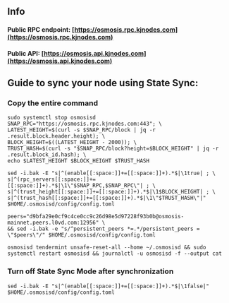 ## Info
#### Public RPC endpoint: [https://osmosis.rpc.kjnodes.com](https://osmosis.rpc.kjnodes.com)
#### Public API: [https://osmosis.api.kjnodes.com](https://osmosis.api.kjnodes.com)

## Guide to sync your node using State Sync:

### Copy the entire command
```
sudo systemctl stop osmosisd
SNAP_RPC="https://osmosis.rpc.kjnodes.com:443"; \
LATEST_HEIGHT=$(curl -s $SNAP_RPC/block | jq -r .result.block.header.height); \
BLOCK_HEIGHT=$((LATEST_HEIGHT - 2000)); \
TRUST_HASH=$(curl -s "$SNAP_RPC/block?height=$BLOCK_HEIGHT" | jq -r .result.block_id.hash); \
echo $LATEST_HEIGHT $BLOCK_HEIGHT $TRUST_HASH

sed -i.bak -E "s|^(enable[[:space:]]+=[[:space:]]+).*$|\1true| ; \
s|^(rpc_servers[[:space:]]+=[[:space:]]+).*$|\1\"$SNAP_RPC,$SNAP_RPC\"| ; \
s|^(trust_height[[:space:]]+=[[:space:]]+).*$|\1$BLOCK_HEIGHT| ; \
s|^(trust_hash[[:space:]]+=[[:space:]]+).*$|\1\"$TRUST_HASH\"|" $HOME/.osmosisd/config/config.toml

peers="d9bfa29e0cf9c4ce0cc9c26d98e5d97228f93b0b@osmosis-mainnet.peers.l0vd.com:12956" \
&& sed -i.bak -e "s/^persistent_peers *=.*/persistent_peers = \"$peers\"/" $HOME/.osmosisd/config/config.toml 

osmosisd tendermint unsafe-reset-all --home ~/.osmosisd && sudo systemctl restart osmosisd && journalctl -u osmosisd -f --output cat
```

### Turn off State Sync Mode after synchronization
```
sed -i.bak -E "s|^(enable[[:space:]]+=[[:space:]]+).*$|\1false|" $HOME/.osmosisd/config/config.toml
```
